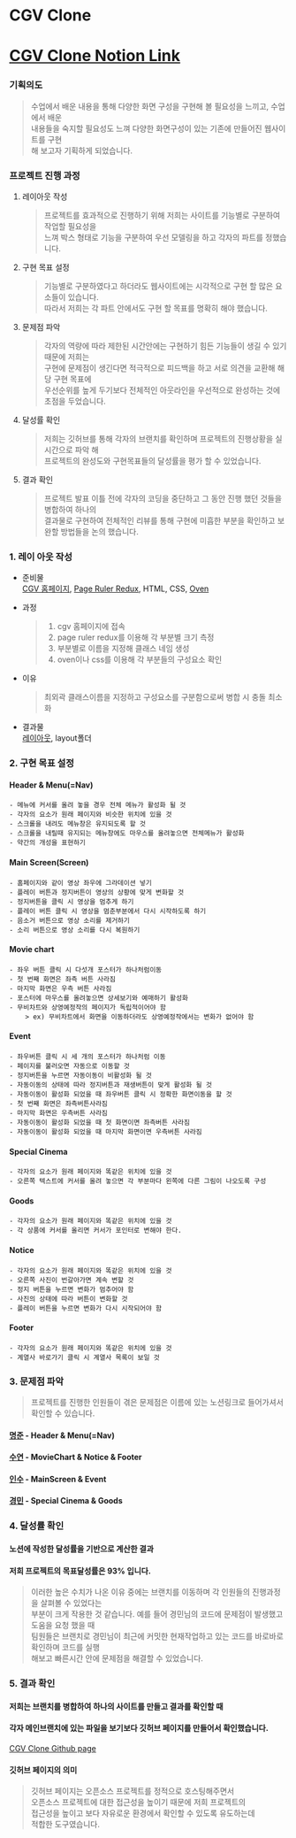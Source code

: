 CGV Clone
=====
[CGV Clone Notion Link](https://www.notion.so/3-de3707e2ced544d58811ac28e8c5fb2a)
=====
### 기획의도
> 수업에서 배운 내용을 통해 다양한 화면 구성을 구현해 볼 필요성을 느끼고, 수업에서 배운   
> 내용들을 숙지할 필요성도 느껴 다양한 화면구성이 있는 기존에 만들어진 웹사이트를 구현   
> 해 보고자 기획하게 되었습니다.

### 프로젝트 진행 과정


1. 레이아웃 작성
	> 프로젝트를 효과적으로 진행하기 위해 저희는 사이트를 기능별로 구분하여 작업할 필요성을   
	> 느껴 박스 형태로 기능을 구분하여 우선 모델링을 하고 각자의 파트를 정했습니다.
2. 구현 목표 설정
	> 기능별로 구분하였다고 하더라도 웹사이트에는 시각적으로 구현 할 많은 요소들이 있습니다.   
	> 따라서 저희는 각 파트 안에서도 구현 할 목표를 명확히 해야 했습니다.
3. 문제점 파악
	> 각자의 역량에 따라 제한된 시간안에는 구현하기 힘든 기능들이 생길 수 있기때문에 저희는   
	> 구현에 문제점이 생긴다면 적극적으로 피드백을 하고 서로 의견을 교환해 해당 구현 목표에   
	> 우선순위를 높게 두기보다 전체적인 아웃라인을 우선적으로 완성하는 것에 초점을 두었습니다.
4. 달성률 확인
	> 저희는 깃허브를 통해 각자의 브랜치를 확인하며 프로젝트의 진행상황을 실시간으로 파악 해   
	> 프로젝트의 완성도와 구현목표들의 달성률을 평가 할 수 있었습니다.
5. 결과 확인
	> 프로젝트 발표 이틀 전에 각자의 코딩을 중단하고 그 동안 진행 했던 것들을 병합하여 하나의   
	> 결과물로 구현하여 전체적인 리뷰를 통해 구현에 미흡한 부분을 확인하고 보완할 방법들을 논의 했습니다.

### 1. 레이 아웃 작성
- 준비물   
[CGV 홈페이지](https://cgv.co.kr/), [Page Ruler Redux](https://chrome.google.com/webstore/detail/page-ruler-redux/giejhjebcalaheckengmchjekofhhmal?hl=ko), HTML, CSS, [Oven](https://ovenapp.io)
 - 과정
	> 1. cgv 홈페이지에 접속
	> 2. page ruler redux를 이용해 각 부분별 크기 측정
	> 3. 부분별로 이름을 지정해 클래스 네임 생성
	> 4. oven이나 css를 이용해 각 부분들의 구성요소 확인

- 이유
	> 최외곽 클래스이름을 지정하고 구성요소를 구분함으로써 병합 시 충돌 최소화
- 결과물   
[레이아웃](https://cottony-property-595.notion.site/8314531d329b492793d0197f28a05c26), layout폴더

### 2. 구현 목표 설정
#### Header & Menu(=Nav)
	- 메뉴에 커서를 올려 놓을 경우 전체 메뉴가 활성화 될 것
	- 각자의 요소가 원래 페이지와 비슷한 위치에 있을 것
	- 스크롤을 내려도 메뉴창은 유지되도록 할 것
	- 스크롤을 내릴때 유지되는 메뉴창에도 마우스를 올려놓으면 전체메뉴가 활성화
	- 약간의 개성을 표현하기
#### Main Screen(Screen)
	- 홈페이지와 같이 영상 좌우에 그라데이션 넣기
	- 플레이 버튼과 정지버튼이 영상의 상황에 맞게 변화할 것
	- 정지버튼을 클릭 시 영상을 멈추게 하기
	- 플레이 버튼 클릭 시 영상을 멈춘부분에서 다시 시작하도록 하기
	- 음소거 버튼으로 영상 소리를 제거하기
	- 소리 버튼으로 영상 소리를 다시 복원하기
#### Movie chart
	- 좌우 버튼 클릭 시 다섯개 포스터가 하나처럼이동
	- 첫 번째 화면은 좌측 버튼 사라짐
	- 마지막 화면은 우측 버튼 사라짐
	- 포스터에 마우스를 올려놓으면 상세보기와 예매하기 활성화
	- 무비차트와 상영예정작의 페이지가 독립적이어야 함
		> ex) 무비차트에서 화면을 이동하더라도 상영예정작에서는 변화가 없어야 함
#### Event
	
	- 좌우버튼 클릭 시 세 개의 포스터가 하나처럼 이동
	- 페이지를 불러오면 자동으로 이동할 것
	- 정지버튼을 누르면 자동이동이 비활성화 될 것
	- 자동이동의 상태에 따라 정지버튼과 재생버튼이 맞게 활성화 될 것
	- 자동이동이 활성화 되었을 때 좌우버튼 클릭 시 정확한 화면이동을 할 것
	- 첫 번째 화면은 좌측버튼사라짐
	- 마지막 화면은 우측버튼 사라짐
	- 자동이동이 활성화 되었을 때 첫 화면이면 좌측버튼 사라짐
	- 자동이동이 활성화 되었을 때 마지막 화면이면 우측버튼 사라짐
	
#### Special Cinema
	- 각자의 요소가 원래 페이지와 똑같은 위치에 있을 것
	- 오른쪽 텍스트에 커서를 올려 놓으면 각 부분마다 왼쪽에 다른 그림이 나오도록 구성


#### Goods
	- 각자의 요소가 원래 페이지와 똑같은 위치에 있을 것
	- 각 상품에 커서를 올리면 커서가 포인터로 변해야 한다.

#### Notice

	- 각자의 요소가 원래 페이지와 똑같은 위치에 있을 것
	- 오른쪽 사진이 번갈아가면 계속 변할 것
	- 정지 버튼을 누르면 변화가 멈추어야 함
	- 사진의 상태에 따라 버튼이 변화할 것
	- 플레이 버튼을 누르면 변화가 다시 시작되어야 함

#### Footer
	- 각자의 요소가 원래 페이지와 똑같은 위치에 있을 것
	- 계열사 바로가기 클릭 시 계열사 목록이 보일 것

### 3. 문제점 파악
> 프로젝트를 진행한 인원들이 겪은 문제점은 이름에 있는 노션링크로 들어가셔서 확인할 수 있습니다.   


#### [명준](https://www.notion.so/ba7d990121524b6a9e2b55dd2b80316b) - Header & Menu(=Nav)
#### [수연](https://www.notion.so/fd776a924d62438789773677599229d4) - MovieChart & Notice & Footer
#### [인수](https://www.notion.so/6f41d2618bb44725a1439ce356d0d526) - MainScreen & Event
#### [경민](https://www.notion.so/5f35f93acab34ce3bdb6430142d4443b) - Special Cinema & Goods

### 4. 달성률 확인
#### 노션에 작성한 달성률을 기반으로 계산한 결과
#### 저희 프로젝트의 목표달성률은 93% 입니다.
>  이러한 높은 수치가 나온 이유 중에는 브랜치를 이동하며 각 인원들의 진행과정을 살펴볼 수 있었다는   
>  부분이 크게 작용한 것 같습니다. 예를 들어 경민님의 코드에 문제점이 발생했고 도움을 요청 했을 때   
>  팀원들은 브랜치로 경민님이 최근에 커밋한 현재작업하고 있는 코드를 바로바로 확인하며 코드를 실행   
>  해보고 빠른시간 안에 문제점을 해결할 수 있었습니다.

### 5. 결과 확인
#### 저희는 브랜치를 병합하여 하나의 사이트를 만들고 결과를 확인할 때
#### 각자 메인브랜치에 있는 파일을 보기보다 깃허브 페이지를 만들어서 확인했습니다.
[CGV Clone Github page](https://lswwd.github.io/CGV-clone/)

#### 깃허브 페이지의 의미

> 깃허브 페이지는 오픈소스 프로젝트를 정적으로 호스팅해주면서    
> 오픈소스 프로젝트에 대한 접근성을 높이기 때문에 저희 프로젝트의    
> 접근성을 높이고 보다 자유로운 환경에서 확인할 수 있도록 유도하는데   
> 적합한 도구였습니다.
